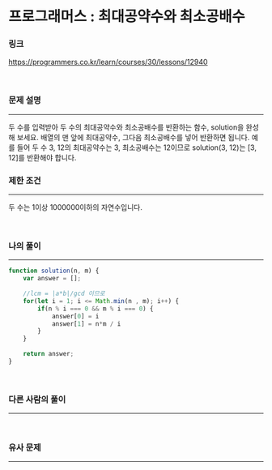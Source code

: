 프로그래머스 : 최대공약수와 최소공배수
===
### 링크
https://programmers.co.kr/learn/courses/30/lessons/12940

<br>

### 문제 설명
---
두 수를 입력받아 두 수의 최대공약수와 최소공배수를 반환하는 함수, solution을 완성해 보세요. 배열의 맨 앞에 최대공약수, 그다음 최소공배수를 넣어 반환하면 됩니다. 예를 들어 두 수 3, 12의 최대공약수는 3, 최소공배수는 12이므로 solution(3, 12)는 [3, 12]를 반환해야 합니다.
<br>

### 제한 조건
---
두 수는 1이상 1000000이하의 자연수입니다.

<br>


### 나의 풀이
---
```js
function solution(n, m) {
    var answer = [];
    
    //lcm = |a*b|/gcd 이므로
    for(let i = 1; i <= Math.min(n , m); i++) {
        if(n % i === 0 && m % i === 0) {
            answer[0] = i
            answer[1] = n*m / i
        }
    }
    
    return answer;
}
```

<br>

### 다른 사람의 풀이
---

<br>

### 유사 문제
---
